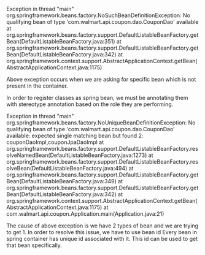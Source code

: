 Exception in thread "main" org.springframework.beans.factory.NoSuchBeanDefinitionException: No qualifying bean of type 'com.walmart.api.coupon.dao.CouponDao' available
	at org.springframework.beans.factory.support.DefaultListableBeanFactory.getBean(DefaultListableBeanFactory.java:351)
	at org.springframework.beans.factory.support.DefaultListableBeanFactory.getBean(DefaultListableBeanFactory.java:342)
	at org.springframework.context.support.AbstractApplicationContext.getBean(AbstractApplicationContext.java:1175)

Above exception occurs when we are asking for specific bean which is not present in the container.

In order to register classes as spring bean, we must be annotating them with stereotype annotation based on the role
they are performing.

Exception in thread "main" org.springframework.beans.factory.NoUniqueBeanDefinitionException: No qualifying bean of type 'com.walmart.api.coupon.dao.CouponDao' available: expected single matching bean but found 2: couponDaoImpl,couponJpaDaoImpl
	at org.springframework.beans.factory.support.DefaultListableBeanFactory.resolveNamedBean(DefaultListableBeanFactory.java:1273)
	at org.springframework.beans.factory.support.DefaultListableBeanFactory.resolveBean(DefaultListableBeanFactory.java:494)
	at org.springframework.beans.factory.support.DefaultListableBeanFactory.getBean(DefaultListableBeanFactory.java:349)
	at org.springframework.beans.factory.support.DefaultListableBeanFactory.getBean(DefaultListableBeanFactory.java:342)
	at org.springframework.context.support.AbstractApplicationContext.getBean(AbstractApplicationContext.java:1175)
	at com.walmart.api.coupon.Application.main(Application.java:21)
	
The cause of above exception is we have 2 types of bean and we are trying to get 1.
In order to resolve this issue, we have to use bean id
Every bean in spring container has unique id associated with it. This id can be used to get that bean specifically.
